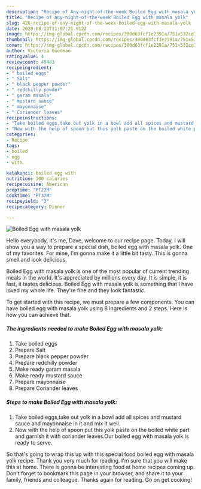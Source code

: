 ```yaml
---
description: "Recipe of Any-night-of-the-week Boiled Egg with masala yolk"
title: "Recipe of Any-night-of-the-week Boiled Egg with masala yolk"
slug: 426-recipe-of-any-night-of-the-week-boiled-egg-with-masala-yolk
date: 2020-08-13T11:07:21.912Z
image: https://img-global.cpcdn.com/recipes/300d63fcf1e2391a/751x532cq70/boiled-egg-with-masala-yolk-recipe-main-photo.jpg
thumbnail: https://img-global.cpcdn.com/recipes/300d63fcf1e2391a/751x532cq70/boiled-egg-with-masala-yolk-recipe-main-photo.jpg
cover: https://img-global.cpcdn.com/recipes/300d63fcf1e2391a/751x532cq70/boiled-egg-with-masala-yolk-recipe-main-photo.jpg
author: Victoria Goodman
ratingvalue: 4
reviewcount: 45483
recipeingredient:
- " boiled eggs"
- " Salt"
- " black pepper powder"
- " redchilly powder"
- " garam masala"
- " mustard sauce"
- " mayonnaise"
- " Coriander leaves"
recipeinstructions:
- "Take boiled eggs,take out yolk in a bowl add all spices and mustard sauce and mayonnaise in it and mix it well."
- "Now with the help of spoon put this yolk paste on the boiled white part and garnish it with coriander leaves.Our boiled egg with masala yolk is ready to serve."
categories:
- Recipe
tags:
- boiled
- egg
- with

katakunci: boiled egg with 
nutrition: 300 calories
recipecuisine: American
preptime: "PT22M"
cooktime: "PT37M"
recipeyield: "3"
recipecategory: Dinner

---
```



![Boiled Egg with masala yolk](https://img-global.cpcdn.com/recipes/300d63fcf1e2391a/751x532cq70/boiled-egg-with-masala-yolk-recipe-main-photo.jpg)

Hello everybody, it's me, Dave, welcome to our recipe page. Today, I will show you a way to prepare a special dish, boiled egg with masala yolk. One of my favorites. For mine, I'm gonna make it a little bit tasty. This is gonna smell and look delicious.

Boiled Egg with masala yolk is one of the most popular of current trending meals in the world. It's appreciated by millions every day. It is simple, it is fast, it tastes delicious. Boiled Egg with masala yolk is something that I have loved my whole life. They're fine and they look fantastic.




To get started with this recipe, we must prepare a few components. You can have boiled egg with masala yolk using 8 ingredients and 2 steps. Here is how you can achieve that.

<!--inarticleads1-->

##### The ingredients needed to make Boiled Egg with masala yolk:

1. Take  boiled eggs
1. Prepare  Salt
1. Prepare  black pepper powder
1. Prepare  redchilly powder
1. Make ready  garam masala
1. Make ready  mustard sauce
1. Prepare  mayonnaise
1. Prepare  Coriander leaves




<!--inarticleads2-->

##### Steps to make Boiled Egg with masala yolk:

1. Take boiled eggs,take out yolk in a bowl add all spices and mustard sauce and mayonnaise in it and mix it well.
1. Now with the help of spoon put this yolk paste on the boiled white part and garnish it with coriander leaves.Our boiled egg with masala yolk is ready to serve.




So that's going to wrap this up with this special food boiled egg with masala yolk recipe. Thank you very much for reading. I'm sure that you will make this at home. There is gonna be interesting food at home recipes coming up. Don't forget to bookmark this page in your browser, and share it to your family, friends and colleague. Thanks again for reading. Go on get cooking!
